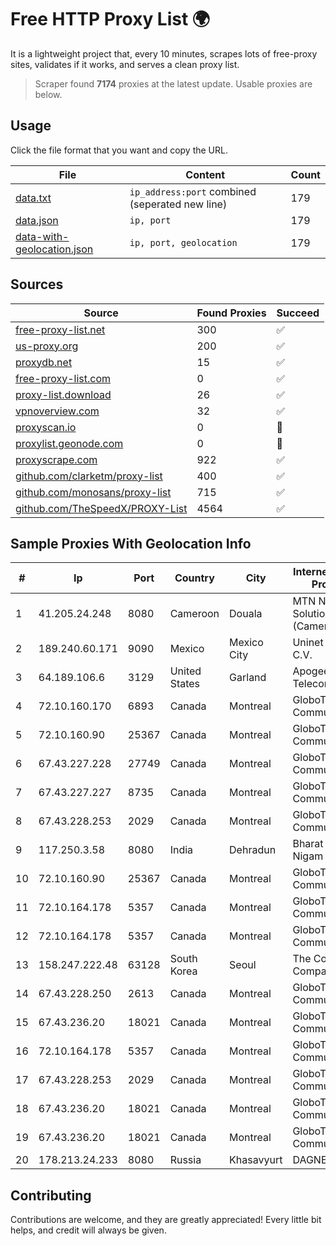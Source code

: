 
# Free HTTP Proxy List 🌍

It is a lightweight project that, every 10 minutes, scrapes lots of free-proxy sites, validates if it works, and serves a clean proxy list.


> Scraper found **7174** proxies at the latest update. Usable proxies are below.

## Usage

Click the file format that you want and copy the URL.


|File|Content|Count|
|----|-------|-----|
|[data.txt](https://raw.githubusercontent.com/themiralay/Proxy-List-World/master/data.txt)|`ip_address:port` combined (seperated new line)|179|
|[data.json](https://raw.githubusercontent.com/themiralay/Proxy-List-World/master/data.json)|`ip, port`|179|
|[data-with-geolocation.json](https://raw.githubusercontent.com/themiralay/Proxy-List-World/master/data-with-geolocation.json)|`ip, port, geolocation`|179|

## Sources

|Source|Found Proxies|Succeed|
|------|-------------|-------|
|[free-proxy-list.net](https://free-proxy-list.net)|300|✅|
|[us-proxy.org](https://www.us-proxy.org)|200|✅|
|[proxydb.net](http://proxydb.net)|15|✅|
|[free-proxy-list.com](https://free-proxy-list.com/?page=&port=&type%5B%5D=http&type%5B%5D=https&up_time=0&search=Search)|0|✅|
|[proxy-list.download](https://www.proxy-list.download/HTTP)|26|✅|
|[vpnoverview.com](https://vpnoverview.com/privacy/anonymous-browsing/free-proxy-servers)|32|✅|
|[proxyscan.io](https://www.proxyscan.io)|0|🚫|
|[proxylist.geonode.com](https://proxylist.geonode.com/api/proxy-list?limit=300&page=1&sort_by=lastChecked&sort_type=desc&protocols=http,https)|0|🚫|
|[proxyscrape.com](https://api.proxyscrape.com/v2/?request=displayproxies&protocol=http&timeout=10000&country=all&ssl=all&anonymity=all)|922|✅|
|[github.com/clarketm/proxy-list](https://raw.githubusercontent.com/clarketm/proxy-list/master/proxy-list-raw.txt)|400|✅|
|[github.com/monosans/proxy-list](https://raw.githubusercontent.com/monosans/proxy-list/main/proxies/http.txt)|715|✅|
|[github.com/TheSpeedX/PROXY-List](https://raw.githubusercontent.com/TheSpeedX/PROXY-List/master/http.txt)|4564|✅|


## Sample Proxies With Geolocation Info

|#|Ip|Port|Country|City|Internet Service Provider|
|-|--|----|-------|----|-------------------------|
|1|41.205.24.248|8080|Cameroon|Douala|MTN Network Solutions (Cameroon)|
|2|189.240.60.171|9090|Mexico|Mexico City|Uninet S.A. de C.V.|
|3|64.189.106.6|3129|United States|Garland|Apogee Telecom Inc.|
|4|72.10.160.170|6893|Canada|Montreal|GloboTech Communications|
|5|72.10.160.90|25367|Canada|Montreal|GloboTech Communications|
|6|67.43.227.228|27749|Canada|Montreal|GloboTech Communications|
|7|67.43.227.227|8735|Canada|Montreal|GloboTech Communications|
|8|67.43.228.253|2029|Canada|Montreal|GloboTech Communications|
|9|117.250.3.58|8080|India|Dehradun|Bharat Sanchar Nigam Ltd|
|10|72.10.160.90|25367|Canada|Montreal|GloboTech Communications|
|11|72.10.164.178|5357|Canada|Montreal|GloboTech Communications|
|12|72.10.164.178|5357|Canada|Montreal|GloboTech Communications|
|13|158.247.222.48|63128|South Korea|Seoul|The Constant Company, LLC|
|14|67.43.228.250|2613|Canada|Montreal|GloboTech Communications|
|15|67.43.236.20|18021|Canada|Montreal|GloboTech Communications|
|16|72.10.164.178|5357|Canada|Montreal|GloboTech Communications|
|17|67.43.228.253|2029|Canada|Montreal|GloboTech Communications|
|18|67.43.236.20|18021|Canada|Montreal|GloboTech Communications|
|19|67.43.236.20|18021|Canada|Montreal|GloboTech Communications|
|20|178.213.24.233|8080|Russia|Khasavyurt|DAGNET|



## Contributing

Contributions are welcome, and they are greatly appreciated! Every
little bit helps, and credit will always be given.

